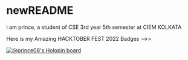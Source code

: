 # newREADME

i am prince, a student of CSE 3rd year 5th semester at CIEM KOLKATA

Here is my Amazing HACKTOBER FEST 2022 Badges -->> 

[![@prince08's Holopin board](https://holopin.me/prince08)](https://holopin.io/@prince08)
